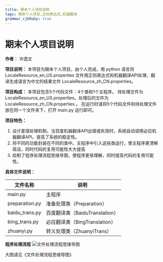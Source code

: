 ```yaml
---
title: 期末个人项目说明
tags: 期末个人项目,正则表达式,机器翻译
grammar_cjkRuby: true
---
```


# 期末个人项目说明

**作者：** 许逸文

**项目说明：**
本项目为期末个人项目，由个人完成，用 python 语言将LocaleResource_en_US.properties 文件用正则表达式和机器翻译API处理，翻译生成语言为中文的结果文件 LocaleResource_zh_CN.properties。

**项目构成：** 
本项目包含5个代码文件：4个类和1个主程序。  待处理文件为 LocaleResource_en_US.properties。处理后的文件为 LocaleResource_zh_CN.properties 。
在运行时请将5个代码文件和待处理文件放在同一个文件夹下，打开 main.py 运行即可。  

**项目特色：**

 1. 设计差错处理机制，当百度机器翻译API出错或失效时，系统自动调用必应机器翻译API。提高了系统的稳定性。
 2. 将不同的功能封装在不同的类中。主程序中引入这些类运行，使主程序更清晰简洁，同时代码的复用可能性大大提高
 3. 绘制了程序处理流程思维导图，使程序更易理解，同时提高代码的复用可能性。  

	
**具体文件说明：**

| 文件名称       | 说明                           |
| -------------- | ------------------------------ |
| main.py        | 主程序                         |
| preparation.py | 准备处理类（Preparation）      |
| baidu_trans.py | 百度翻译类（BaiduTranslation） |
| bing_trans.py  | 必应翻译类（BingTranslation）  |
| zhuanyi.py     | 转义处理类（ZhuanyiTrans）  |

**程序处理流程**
![文件处理流程思维导图](./images/文件处理流程思维导图.svg)

大图请见《文件处理流程思维导图》